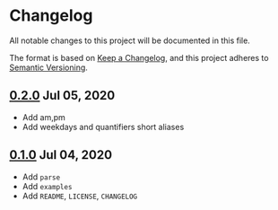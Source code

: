 # Changelog

All notable changes to this project will be documented in this file.

The format is based on [Keep a Changelog](https://keepachangelog.com/en/1.0.0/),
and this project adheres to [Semantic Versioning](https://semver.org/spec/v2.0.0.html).

## [0.2.0](https://crates.io/crates/htp/0.2.0) Jul 05, 2020

* Add am,pm
* Add weekdays and quantifiers short aliases

## [0.1.0](https://crates.io/crates/htp/0.1.0) Jul 04, 2020

* Add `parse`
* Add `examples`
* Add `README`, `LICENSE`, `CHANGELOG`

